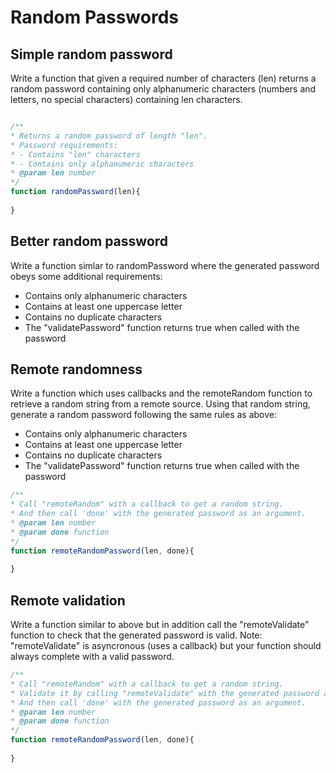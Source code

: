 # Random Passwords

## Simple random password
 
Write a function that given a required number of characters (len) 
returns a random password containing only alphanumeric characters 
(numbers and letters, no special characters) containing len characters.

```javascript

/**
* Returns a random password of length "len".
* Password requirements:
* - Contains "len" characters
* - Contains only alphanumeric characters
* @param len number
*/
function randomPassword(len){
    
}
```

## Better random password
Write a function simlar to randomPassword where the generated password 
obeys some additional requirements:
* Contains only alphanumeric characters
* Contains at least one uppercase letter
* Contains no duplicate characters
* The "validatePassword" function returns true when called with the password

## Remote randomness
Write a function which uses callbacks and the remoteRandom function 
to retrieve a random string from a remote source.
Using that random string, generate a random password following the same rules as above:
* Contains only alphanumeric characters
* Contains at least one uppercase letter
* Contains no duplicate characters
* The "validatePassword" function returns true when called with the password

```javascript
/**
* Call "remoteRandom" with a callback to get a random string.
* And then call 'done' with the generated password as an argument.
* @param len number
* @param done function
*/
function remoteRandomPassword(len, done){
    
}
```

## Remote validation
Write a function similar to above but in addition call the "remoteValidate" 
function to check that the generated password is valid. 
Note: "remoteValidate" is asyncronous (uses a callback) but your function should always complete with a valid password.

```javascript
/**
* Call "remoteRandom" with a callback to get a random string.
* Validate it by calling "remoteValidate" with the generated password and a callback.
* And then call 'done' with the generated password as an argument.
* @param len number
* @param done function
*/
function remoteRandomPassword(len, done){
    
}
```